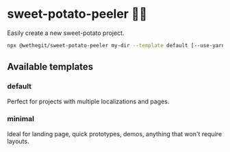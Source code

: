 # sweet-potato-peeler 🍠🍴

Easily create a new sweet-potato project.

```sh
npx @wethegit/sweet-potato-peeler my-dir --template default [--use-yarn | --use-pnpm | --no-install]
```

## Available templates

### default

Perfect for projects with multiple localizations and pages.

### minimal

Ideal for landing page, quick prototypes, demos, anything that won't require layouts.
